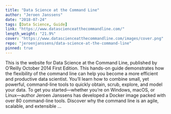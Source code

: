 ```yaml
---
title: "Data Science at the Command Line"
author: "Jeroen Janssens"
date: "2018-07-24"
tags: [Data Science, Guide]
link: "https://www.datascienceatthecommandline.com/"
length_weight: "21.9%"
cover: "https://www.datascienceatthecommandline.com/images/cover.png"
repo: "jeroenjanssens/data-science-at-the-command-line"
pinned: true
---
```


This is the website for Data Science at the Command Line, published by O’Reilly October 2014 First Edition. This hands-on guide demonstrates how the flexibility of the command line can help you become a more efficient and productive data scientist. You’ll learn how to combine small, yet powerful, command-line tools to quickly obtain, scrub, explore, and model your data. To get you started—whether you’re on Windows, macOS, or Linux—author Jeroen Janssens has developed a Docker image packed with over 80 command-line tools. Discover why the command line is an agile, scalable, and extensible ...

